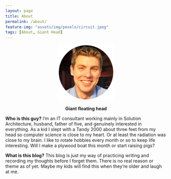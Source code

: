 ```yaml
---
layout: page
title: About
permalink: /about/
feature-img: "assets/img/pexels/circuit.jpeg"
tags: [About, Giant Head]
---
```


<p align="center">
  <img src="/assets/img/profile.png">
</p>
<p align="center">
  <b>Giant floating head</b>
</p>


**Who is this guy?**
I’m an IT consultant working mainly in Solution Architecture, husband, father of five, and genuinely interested in everything.  As a kid I slept with a Tandy 2000 about three feet from my head so computer science is close to my heart.  Or at least the radiation was close to my brain.  I like to rotate hobbies every month or so to keep life interesting.  Will I make a plywood boat this month or start raising pigs?  

**What is this blog?**
This blog is just my way of practicing writing and recording my thoughts before I forget them. There is no real reason or theme as of yet. Maybe my kids will find this when they’re older and laugh at me.

